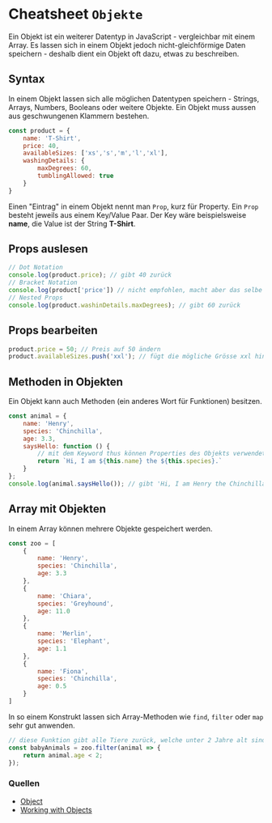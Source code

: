 # Cheatsheet `Objekte`
Ein Objekt ist ein weiterer Datentyp in JavaScript - vergleichbar mit einem Array. Es lassen sich in einem Objekt jedoch nicht-gleichförmige Daten speichern - deshalb dient ein Objekt oft dazu, etwas zu beschreiben.

## Syntax
In einem Objekt lassen sich alle möglichen Datentypen speichern - Strings, Arrays, Numbers, Booleans oder weitere Objekte. Ein Objekt muss aussen aus geschwungenen Klammern bestehen.
```javascript
const product = {
    name: 'T-Shirt',
    price: 40,
    availableSizes: ['xs','s','m','l','xl'],
    washingDetails: {
        maxDegrees: 60,
        tumblingAllowed: true
    }
}
```
Einen "Eintrag" in einem Objekt nennt man `Prop`, kurz für Property. Ein `Prop` besteht jeweils aus einem Key/Value Paar. Der Key wäre beispielsweise **name**, die Value ist der String **T-Shirt**.

## Props auslesen
```javascript
// Dot Notation
console.log(product.price); // gibt 40 zurück
// Bracket Notation
console.log(product['price']) // nicht empfohlen, macht aber das selbe
// Nested Props
console.log(product.washinDetails.maxDegrees); // gibt 60 zurück
```

## Props bearbeiten
```javascript
product.price = 50; // Preis auf 50 ändern
product.availableSizes.push('xxl'); // fügt die mögliche Grösse xxl hinzu
```

## Methoden in Objekten
Ein Objekt kann auch Methoden (ein anderes Wort für Funktionen) besitzen. 
```javascript
const animal = {
    name: 'Henry',
    species: 'Chinchilla',
    age: 3.3,
    saysHello: function () {
        // mit dem Keyword thus können Properties des Objekts verwendet werden
        return `Hi, I am ${this.name} the ${this.species}.`
    }
};
console.log(animal.saysHello()); // gibt 'Hi, I am Henry the Chinchilla.'
```

## Array mit Objekten
In einem Array können mehrere Objekte gespeichert werden.
```javascript
const zoo = [
    {
        name: 'Henry',
        species: 'Chinchilla',
        age: 3.3
    },
    {
        name: 'Chiara',
        species: 'Greyhound',
        age: 11.0
    },
    {
        name: 'Merlin',
        species: 'Elephant',
        age: 1.1
    },
    {
        name: 'Fiona',
        species: 'Chinchilla',
        age: 0.5
    }
]
```
In so einem Konstrukt lassen sich Array-Methoden wie `find`, `filter` oder `map` sehr gut anwenden.
```javascript
// diese Funktion gibt alle Tiere zurück, welche unter 2 Jahre alt sind
const babyAnimals = zoo.filter(animal => {
    return animal.age < 2;
});
```


### Quellen
- [Object](https://developer.mozilla.org/en-US/docs/Web/JavaScript/Reference/Global_Objects/Object?retiredLocale=de)
- [Working with Objects](https://developer.mozilla.org/en-US/docs/Web/JavaScript/Guide/Working_with_Objects?retiredLocale=de)
